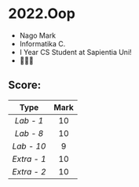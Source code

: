 # 2022.Oop

- Nago Mark 
- Informatika C.
- I Year CS Student at Sapientia Uni!
- 🧙🏿‍♂️

## Score:

|    Type     | Mark |
|:-----------:|:----:|
|  _Lab - 1_  |  10  |
|  _Lab - 8_  |  10  |
| _Lab - 10_  |  9   |
| _Extra - 1_ |  10  |
| _Extra - 2_ |  10  |
